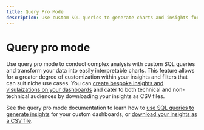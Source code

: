 ```yaml
---
title: Query Pro Mode
description: Use custom SQL queries to generate charts and insights for your custom dashboards.
---
```

# Query pro mode

Use query pro mode to conduct complex analysis with custom SQL queries and transform your data into easily interpretable charts. This feature allows for a greater degree of customization within your insights and filters that can suit niche use cases. You can [create bespoke insights and visulaizations on your dashboards](../../../dashboards/data-distiller/customizable-insights/overview.md) and cater to both technical and non-technical audiences by downloading your insights as CSV files.

See the query pro mode documentation to learn how to [use SQL queries to generate insights](../../../dashboards/data-distiller/customizable-insights/query-pro-mode.md) for your custom dashboards, or [download your insights as a CSV file](../../../dashboards/data-distiller/customizable-insights/view-more.md#download-csv).
